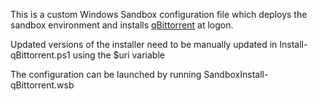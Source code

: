 This is a custom Windows Sandbox configuration file which deploys the sandbox environment and installs [qBittorrent](https://github.com/qbittorrent/qBittorrent) at logon.

Updated versions of the installer need to be manually updated in Install-qBittorrent.ps1 using the $uri variable

The configuration can be launched by running SandboxInstall-qBittorrent.wsb
